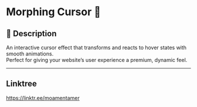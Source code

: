 # Morphing Cursor 🎯

## 📜 Description
An interactive cursor effect that transforms and reacts to hover states with smooth animations.  
Perfect for giving your website’s user experience a premium, dynamic feel.

---

## Linktree
https://linktr.ee/moamentamer
